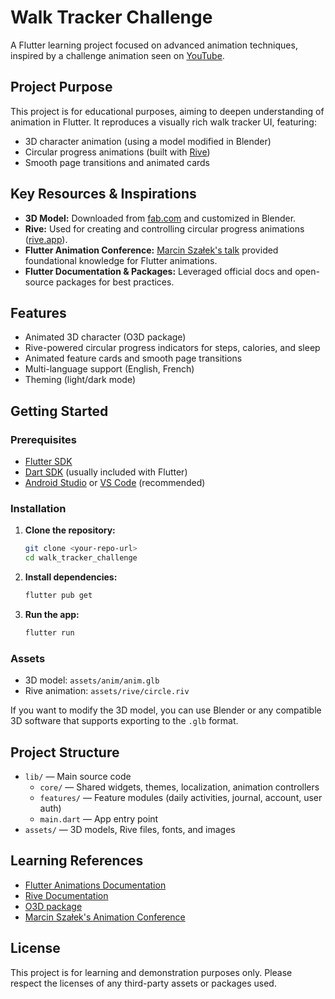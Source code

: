 # Walk Tracker Challenge

A Flutter learning project focused on advanced animation techniques, inspired by a challenge animation seen on [YouTube](https://www.youtube.com/shorts/HVFTkE5_SHA).

## Project Purpose

This project is for educational purposes, aiming to deepen understanding of animation in Flutter. It reproduces a visually rich walk tracker UI, featuring:
- 3D character animation (using a model modified in Blender)
- Circular progress animations (built with [Rive](https://rive.app/))
- Smooth page transitions and animated cards

## Key Resources & Inspirations

- **3D Model:** Downloaded from [fab.com](https://www.fab.com/) and customized in Blender.
- **Rive:** Used for creating and controlling circular progress animations ([rive.app](https://rive.app/)).
- **Flutter Animation Conference:** [Marcin Szałek's talk](https://www.youtube.com/watch?v=FCyoHclCqc8) provided foundational knowledge for Flutter animations.
- **Flutter Documentation & Packages:** Leveraged official docs and open-source packages for best practices.

## Features

- Animated 3D character (O3D package)
- Rive-powered circular progress indicators for steps, calories, and sleep
- Animated feature cards and smooth page transitions
- Multi-language support (English, French)
- Theming (light/dark mode)

## Getting Started

### Prerequisites
- [Flutter SDK](https://docs.flutter.dev/get-started/install)
- [Dart SDK](https://dart.dev/get-dart) (usually included with Flutter)
- [Android Studio](https://developer.android.com/studio) or [VS Code](https://code.visualstudio.com/) (recommended)

### Installation
1. **Clone the repository:**
   ```sh
   git clone <your-repo-url>
   cd walk_tracker_challenge
   ```
2. **Install dependencies:**
   ```sh
   flutter pub get
   ```
3. **Run the app:**
   ```sh
   flutter run
   ```

### Assets
- 3D model: `assets/anim/anim.glb`
- Rive animation: `assets/rive/circle.riv`

If you want to modify the 3D model, you can use Blender or any compatible 3D software that supports exporting to the `.glb` format.

## Project Structure

- `lib/` — Main source code
  - `core/` — Shared widgets, themes, localization, animation controllers
  - `features/` — Feature modules (daily activities, journal, account, user auth)
  - `main.dart` — App entry point
- `assets/` — 3D models, Rive files, fonts, and images

## Learning References
- [Flutter Animations Documentation](https://docs.flutter.dev/development/ui/animations)
- [Rive Documentation](https://help.rive.app/runtimes/flutter/)
- [O3D package](https://pub.dev/packages/o3d)
- [Marcin Szałek's Animation Conference](https://www.youtube.com/watch?v=FCyoHclCqc8)

## License

This project is for learning and demonstration purposes only. Please respect the licenses of any third-party assets or packages used.
